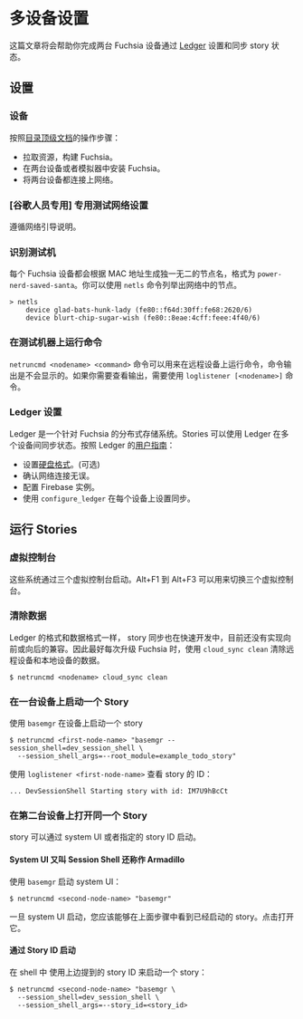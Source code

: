 <!--Multi Device Setup-->
多设备设置
============

<!--This guide will walk you through the process of getting two Fuchsia devices
set up and synchronizing story state using the
[Ledger](https://fuchsia.googlesource.com/peridot/+/master/docs/ledger/).-->

<!--https://9to5google.com/2018/01/26/google-fuchsia-os-stories-and-modules/ 这里介绍了stories A story is one or more modules from different apps (or the same app) combining together to make one task or complete thought, whether they were originally designed to do so or not. story就是一个或多个模块的集合，在Fuchsia中没有最近启动的应用但是有最近启动的story-->
<!--Ledger是一个针对 Fuchsia 的分布式存储系统。-->

这篇文章将会帮助你完成两台 Fuchsia 设备通过 [Ledger](https://fuchsia.googlesource.com/peridot/+/master/docs/ledger/) 设置和同步 story 状态。

<!--## Setup-->
## 设置

<!--### Devices-->
### 设备

<!--Follow the steps at in the [top level docs](../README.md) to:-->
<!--* Check out the source and build Fuchsia.-->
<!--* Install it on two devices (or emulators).-->
<!--* Connect the devices to the network.-->
按照[目录顶级文档](../README.md)的操作步骤：

* 拉取资源，构建 Fuchsia。
* 在两台设备或者模拟器中安装 Fuchsia。
* 将两台设备都连接上网络。

<!--### [Googlers only] Private Test Network Setup-->
<!--Follow netboot instructions.-->
### [谷歌人员专用] 专用测试网络设置
遵循网络引导说明。


<!--### Identify Test Machines-->
### 识别测试机

<!--Each Fuchsia device has a unique node name based on its MAC address.  It is of
the form `power-nerd-saved-santa`.  You can list the nodes on your network with
the `netls` command.-->
每个 Fuchsia 设备都会根据 MAC 地址生成独一无二的节点名，格式为 `power-nerd-saved-santa`。你可以使用 `netls` 命令列举出网络中的节点。

```
> netls
    device glad-bats-hunk-lady (fe80::f64d:30ff:fe68:2620/6)
    device blurt-chip-sugar-wish (fe80::8eae:4cff:feee:4f40/6)
```

<!--### Running Commands On Test Machines-->
### 在测试机器上运行命令

<!--The `netruncmd <nodename> <command>` command can be used to run commands on
remote machines.  The output of the command is not shown.  If you need to see
the output, use the `loglistener [<nodename>]` command.-->
`netruncmd <nodename> <command>` 命令可以用来在远程设备上运行命令，命令输出是不会显示的。如果你需要查看输出，需要使用 `loglistener [<nodename>]` 命令。

<!--### Ledger Setup-->
### Ledger 设置

<!--Ledger is a distributed storage system for Fuchsia.  Stories use it to
synchronize their state across multiple devices.  Follow the steps in Ledger's
[User Guide](https://fuchsia.googlesource.com/peridot/+/master/docs/ledger/user_guide.md)
to:-->
Ledger 是一个针对 Fuchsia 的分布式存储系统。Stories 可以使用 Ledger 在多个设备间同步状态。按照 Ledger 的[用户指南](https://fuchsia.googlesource.com/peridot/+/master/docs/ledger/user_guide.md)：

<!--* Set up [persistent storage](https://fuchsia.googlesource.com/zircon/+/master/docs/minfs.md). (optional)-->
<!--* Verify the network is connected.-->
<!--* Configure a Firebase instance.-->
<!--* Setup sync on each device using `configure_ledger`.-->
* 设置[硬盘格式](https://fuchsia.googlesource.com/zircon/+/master/docs/minfs.md)。(可选)
* 确认网络连接无误。
* 配置 Firebase 实例。
* 使用 `configure_ledger` 在每个设备上设置同步。

<!--## Run Stories-->
## 运行 Stories

<!--### Virtual consoles.-->
### 虚拟控制台

<!--The systems boots up with three virtual consoles.  Alt-F1 through
Alt-F3 can be used to switch between virtual consoles.-->
这些系统通过三个虚拟控制台启动。Alt+F1 到 Alt+F3 可以用来切换三个虚拟控制台。

<!--### Wipe Data-->
### 清除数据

<!--The format of the Ledger as well as the format of the data each story syncs is
under rapid development and no effort is currently made towards forwards and
backwards compatibility.  Because of this, after updating the Fuchsia code, it
is a good idea to wipe your remote and local data using `cloud_sync clean`.-->
Ledger 的格式和数据格式一样， story 同步也在快速开发中，目前还没有实现向前或向后的兼容。因此最好每次升级 Fuchsia 时，使用 `cloud_sync clean` 清除远程设备和本地设备的数据。

```
$ netruncmd <nodename> cloud_sync clean
```

<!--### Start A Story On One Device-->
### 在一台设备上启动一个 Story

<!--Use the `basemgr` to start a story on one device:-->
使用 `basemgr` 在设备上启动一个 story

```
$ netruncmd <first-node-name> "basemgr --session_shell=dev_session_shell \
  --session_shell_args=--root_module=example_todo_story"
```

<!--Using `loglistener <first-node-name>` take note of the story ID from a line the
following:-->
使用 `loglistener <first-node-name>` 查看 story 的 ID：

```
... DevSessionShell Starting story with id: IM7U9hBcCt
```

<!--### Open The Same Story On The Second Device.-->
### 在第二台设备上打开同一个 Story

<!--The story can be started on the second device either through the system UI or by
specifying the story ID.-->
story 可以通过 system UI 或者指定的 story ID 启动。

<!--#### System UI, aka Session Shell, aka Armadillo-->
#### System UI 又叫 Session Shell 还称作 Armadillo
<!--Launch the system UI using `basemgr`:-->
使用 `basemgr` 启动 system UI：

```
$ netruncmd <second-node-name> "basemgr"
```

<!--Once the system UI starts, you should be able to see the story started in the
step above.  Click on that to open it.-->
一旦 system UI 启动，您应该能够在上面步骤中看到已经启动的 story。点击打开它。

<!--#### By Story ID-->
#### 通过 Story ID 启动

<!--With the story ID noted above from launch the story from a shell:-->
在 shell 中 使用上边提到的 story ID 来启动一个 story：

```
$ netruncmd <second-node-name> "basemgr \
  --session_shell=dev_session_shell \
  --session_shell_args=--story_id=<story_id>
```
